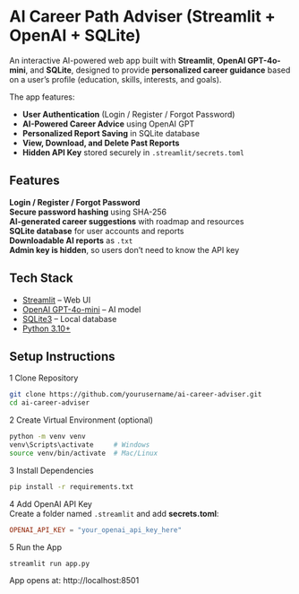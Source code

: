 # AI Career Path Adviser (Streamlit + OpenAI + SQLite)

An interactive AI-powered web app built with **Streamlit**, **OpenAI GPT-4o-mini**, and **SQLite**, designed to provide **personalized career guidance** based on a user’s profile (education, skills, interests, and goals).

The app features:
-  **User Authentication** (Login / Register / Forgot Password)
-  **AI-Powered Career Advice** using OpenAI GPT
-  **Personalized Report Saving** in SQLite database
-  **View, Download, and Delete Past Reports**
-  **Hidden API Key** stored securely in `.streamlit/secrets.toml`

##  Features

 **Login / Register / Forgot Password**  
 **Secure password hashing** using SHA-256  
 **AI-generated career suggestions** with roadmap and resources  
 **SQLite database** for user accounts and reports  
 **Downloadable AI reports** as `.txt`  
 **Admin key is hidden**, so users don’t need to know the API key  

## Tech Stack

- [Streamlit](https://streamlit.io/) – Web UI  
- [OpenAI GPT-4o-mini](https://platform.openai.com/) – AI model  
- [SQLite3](https://www.sqlite.org/) – Local database  
- [Python 3.10+](https://www.python.org/)  

## Setup Instructions

1️
Clone Repository  
```bash
git clone https://github.com/yourusername/ai-career-adviser.git
cd ai-career-adviser
```

2️
Create Virtual Environment (optional)  
```bash
python -m venv venv
venv\Scripts\activate     # Windows
source venv/bin/activate  # Mac/Linux
```

3️ 
Install Dependencies  
```bash
pip install -r requirements.txt
```

4️ 
Add OpenAI API Key  
Create a folder named `.streamlit` and add **secrets.toml**:

```toml
OPENAI_API_KEY = "your_openai_api_key_here"
```

5️
Run the App  
```bash
streamlit run app.py
```

App opens at: http://localhost:8501
